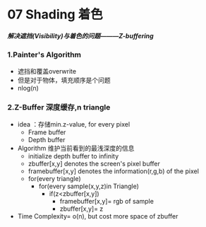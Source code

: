 # 07 Shading 着色
##### 解决遮挡(Visibility)与着色的问题———Z-buffering
### 1.Painter's Algorithm
- 遮挡和覆盖overwrite
- 但是对于物体，填充顺序是个问题
- nlog(n)
### 2.Z-Buffer 深度缓存,n triangle
- idea ：存储min.z-value, for every pixel
    - Frame buffer
    - Depth buffer
- Algorithm 维护当前看到的最浅深度的信息
    - initialize depth buffer to infinity
    - zbuffer[x,y] denotes the screen's pixel buffer
    - framebuffer[x,y] denotes the information(r,g,b) of the pixel
    - for(every triangle)
        - for(every sample(x,y,z)in Triangle)
            - if(z&lt;zbuffer[x,y])
                 - framebuffer[x,y]= rgb of sample
                 - zbuffer[x,y]= z
- Time Complexity= o(n), but cost more space of zbuffer
